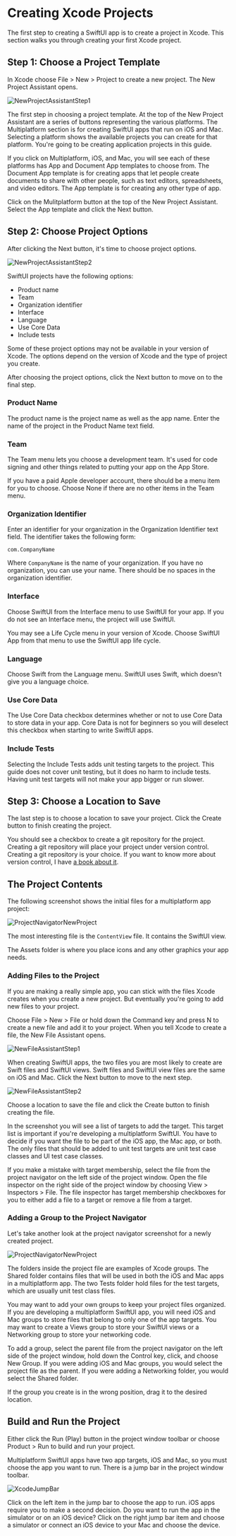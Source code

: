 # Creating Xcode Projects

The first step to creating a SwiftUI app is to create a project in Xcode. This section walks you through creating your first Xcode project.

## Step 1: Choose a Project Template

In Xcode choose File > New > Project to create a new project. The New Project Assistant opens.

![NewProjectAssistantStep1](images/CreateProjectStep1.png)

The first step in choosing a project template. At the top of the New Project Assistant are a series of buttons representing the various platforms. The Multiplatform section is for creating SwiftUI apps that run on iOS and Mac. Selecting a platform shows the available projects you can create for that platform. You're going to be creating application projects in this guide.

If you click on Multiplatform, iOS, and Mac, you will see each of these platforms has App and Document App templates to choose from. The Document App template is for creating apps that let people create documents to share with other people, such as text editors, spreadsheets, and video editors. The App template is for creating any other type of app.

Click on the Mulitplatform button at the top of the New Project Assistant. Select the App template and click the Next button.

## Step 2: Choose Project Options

After clicking the Next button, it's time to choose project options.

![NewProjectAssistantStep2](images/CreateProjectStep2.png)

SwiftUI projects have the following options:

* Product name
* Team
* Organization identifier
* Interface
* Language
* Use Core Data
* Include tests

Some of these project options may not be available in your version of Xcode. The options depend on the version of Xcode and the type of project you create.

After choosing the project options, click the Next button to move on to the final step.

### Product Name

The product name is the project name as well as the app name. Enter the name of the project in the Product Name text field.

### Team

The Team menu lets you choose a development team. It's used for code signing and other things related to putting your app on the App Store.

If you have a paid Apple developer account, there should be a menu item for you to choose. Choose None if there are no other items in the Team menu.

### Organization Identifier

Enter an identifier for your organization in the Organization Identifier text field. The identifier takes the following form:

	com.CompanyName
	
Where `CompanyName` is the name of your organization. If you have no organization, you can use your name. There should be no spaces in the organization identifier.

### Interface

Choose SwiftUI from the Interface menu to use SwiftUI for your app. If you do not see an Interface menu, the project will use SwiftUI.

You may see a Life Cycle menu in your version of Xcode. Choose SwiftUI App from that menu to use the SwiftUI app life cycle.

### Language

Choose Swift from the Language menu. SwiftUI uses Swift, which doesn't give you a language choice.

### Use Core Data

The Use Core Data checkbox determines whether or not to use Core Data to store data in your app. Core Data is not for beginners so you will deselect this checkbox when starting to write SwiftUI apps.

### Include Tests

Selecting the Include Tests adds unit testing targets to the project. This guide does not cover unit testing, but it does no harm to include tests. Having unit test targets will not make your app bigger or run slower.

## Step 3: Choose a Location to Save

The last step is to choose a location to save your project. Click the Create button to finish creating the project.

You should see a checkbox to create a git repository for the project. Creating a git repository will place your project under version control. Creating a git repository is your choice. If you want to know more about version control, I have [a book about it](https://www.swiftdevjournal.com/version-control-book/).

## The Project Contents

The following screenshot shows the initial files for a multiplatform app project:

![ProjectNavigatorNewProject](images/ProjectNavigatorAtStart.png)

The most interesting file is the `ContentView` file. It contains the SwiftUI view.

The Assets folder is where you place icons and any other graphics your app needs.

### Adding Files to the Project

If you are making a really simple app, you can stick with the files Xcode creates when you create a new project. But  eventually you're going to add new files to your project.

Choose File > New > File or hold down the Command key and press N to create a new file and add it to your project. When you tell Xcode to create a file, the New File Assistant opens.

![NewFileAssistantStep1](images/CreateFileStep1.png)

When creating SwiftUI apps, the two files you are most likely to create are Swift files and SwiftUI views. Swift files and SwiftUI view files are the same on iOS and Mac. Click the Next button to move to the next step.

![NewFileAssistantStep2](images/CreateFileStep2.png)

Choose a location to save the file and click the Create button to finish creating the file.

In the screenshot you will see a list of targets to add the target. This target list is important if you're developing a multiplatform SwiftUI. You have to decide if you want the file to be part of the iOS app, the Mac app, or both. The only files that should be added to unit test targets are unit test case classes and UI test case classes.

If you make a mistake with target membership, select the file from the project navigator on the left side of the project window. Open the file inspector on the right side of the project window by choosing View > Inspectors > File. The file inspector has target membership checkboxes for you to either add a file to a target or remove a file from a target.

### Adding a Group to the Project Navigator

Let's take another look at the project navigator screenshot for a newly created project.

![ProjectNavigatorNewProject](images/ProjectNavigatorAtStart.png)

The folders inside the project file are examples of Xcode groups. The Shared folder contains files that will be used in both the iOS and Mac apps in a multiplatform app. The two Tests folder hold files for the test targets, which are usually unit test class files.

You may want to add your own groups to keep your project files organized. If you are developing a multiplatform SwiftUI app, you will need iOS and Mac groups to store files that belong to only one of the app targets. You may want to create a Views group to store your SwiftUI views or a Networking group to store your networking code. 

To add a group, select the parent file from the project navigator on the left side of the project window, hold down the Control key, click, and choose New Group. If you were adding iOS and Mac groups, you would select the project file as the parent. If you were adding a Networking folder, you would select the Shared folder.

If the group you create is in the wrong position, drag it to the desired location.

## Build and Run the Project

Either click the Run (Play) button in the project window toolbar or choose Product > Run to build and run your project.

Multiplatform SwiftUI apps have two app targets, iOS and Mac, so you must choose the app you want to run. There is a jump bar in the project window toolbar.

![XcodeJumpBar](images/XcodeJumpBar.png)

Click on the left item in the jump bar to choose the app to run. iOS apps require you to make a second decision. Do you want to run the app in the simulator or on an iOS device? Click on the right jump bar item and choose a simulator or connect an iOS device to your Mac and choose the device.
